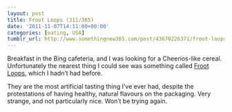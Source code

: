 ```yaml
---
layout: post
title: Froot Loops (311/365)
date: '2011-11-07T14:11:00+00:00'
categories: [eating, USA]
tumblr_url: http://www.somethingnew365.com/post/43670226371/froot-loops-311365
---
```

Breakfast in the Bing cafeteria, and I was looking for a Cheerios-like cereal. Unfortunately the nearest thing I could see was something called [Froot Loops](http://www.frootloops.com/), which I hadn’t had before.

They are the most artificial tasting thing I’ve ever had, despite the protestations of having healthy, natural flavours on the packaging. Very strange, and not particularly nice. Won’t be trying again.
